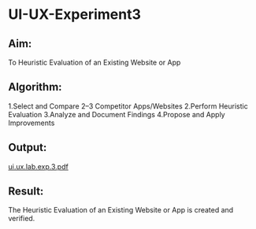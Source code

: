 # UI-UX-Experiment3

## Aim:
To Heuristic Evaluation of an Existing Website or App
## Algorithm:
1.Select and Compare 2–3 Competitor Apps/Websites 2.Perform Heuristic Evaluation 3.Analyze and Document Findings 4.Propose and Apply Improvements
## Output:
[ui.ux.lab.exp.3.pdf](https://github.com/user-attachments/files/20540976/ui.ux.lab.exp.3.pdf)

## Result:
The Heuristic Evaluation of an Existing Website or App is created and verified.
